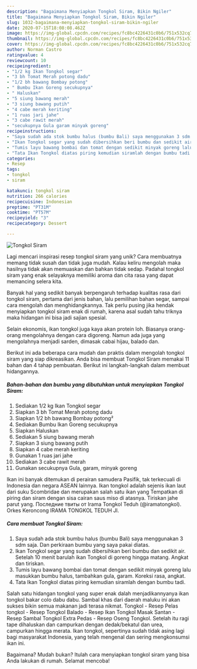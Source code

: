 ```yaml
---
description: "Bagaimana Menyiapkan Tongkol Siram, Bikin Ngiler"
title: "Bagaimana Menyiapkan Tongkol Siram, Bikin Ngiler"
slug: 1032-bagaimana-menyiapkan-tongkol-siram-bikin-ngiler
date: 2020-07-15T18:08:08.462Z
image: https://img-global.cpcdn.com/recipes/fc8bc4226431c0b6/751x532cq70/tongkol-siram-foto-resep-utama.jpg
thumbnail: https://img-global.cpcdn.com/recipes/fc8bc4226431c0b6/751x532cq70/tongkol-siram-foto-resep-utama.jpg
cover: https://img-global.cpcdn.com/recipes/fc8bc4226431c0b6/751x532cq70/tongkol-siram-foto-resep-utama.jpg
author: Norman Castro
ratingvalue: 4
reviewcount: 10
recipeingredient:
- "1/2 kg Ikan Tongkol segar"
- "3 bh Tomat Merah potong dadu"
- "1/2 bh bawang Bombay potong"
- " Bumbu Ikan Goreng secukupnya"
- " Haluskan"
- "5 siung bawang merah"
- "3 siung bawang putih"
- "4 cabe merah keriting"
- "1 ruas jari jahe"
- "3 cabe rawit merah"
- "secukupnya Gula garam minyak goreng"
recipeinstructions:
- "Saya sudah ada stok bumbu halus (bumbu Bali) saya menggunakan 3 sdm saja. Dan perkiraan bumbu yang saya pakai diatas."
- "Ikan Tongkol segar yang sudah dibersihkan beri bumbu dan sedikit air. Setelah 10 menit barulah ikan Tongkol di goreng hingga matang. Angkat dan tiriskan."
- "Tumis layu bawang bombai dan tomat dengan sedikit minyak goreng lalu masukkan bumbu halus, tambahkan gula, garam. Koreksi rasa, angkat."
- "Tata Ikan Tongkol diatas piring kemudian siramlah dengan bumbu tadi."
categories:
- Resep
tags:
- tongkol
- siram

katakunci: tongkol siram 
nutrition: 266 calories
recipecuisine: Indonesian
preptime: "PT31M"
cooktime: "PT57M"
recipeyield: "3"
recipecategory: Dessert

---
```



![Tongkol Siram](https://img-global.cpcdn.com/recipes/fc8bc4226431c0b6/751x532cq70/tongkol-siram-foto-resep-utama.jpg)

Lagi mencari inspirasi resep tongkol siram yang unik? Cara membuatnya memang tidak susah dan tidak juga mudah. Kalau keliru mengolah maka hasilnya tidak akan memuaskan dan bahkan tidak sedap. Padahal tongkol siram yang enak selayaknya memiliki aroma dan cita rasa yang dapat memancing selera kita.

Banyak hal yang sedikit banyak berpengaruh terhadap kualitas rasa dari tongkol siram, pertama dari jenis bahan, lalu pemilihan bahan segar, sampai cara mengolah dan menghidangkannya. Tak perlu pusing jika hendak menyiapkan tongkol siram enak di rumah, karena asal sudah tahu triknya maka hidangan ini bisa jadi sajian spesial.

Selain ekonomis, ikan tongkol juga kaya akan protein loh. Biasanya orang-orang mengolahnya dengan cara digoreng. Namun ada juga yang mengolahnya menjadi sarden, dimasak cabai hijau, balado dan.


Berikut ini ada beberapa cara mudah dan praktis dalam mengolah tongkol siram yang siap dikreasikan. Anda bisa membuat Tongkol Siram memakai 11 bahan dan 4 tahap pembuatan. Berikut ini langkah-langkah dalam membuat hidangannya.

<!--inarticleads1-->

##### Bahan-bahan dan bumbu yang dibutuhkan untuk menyiapkan Tongkol Siram:

1. Sediakan 1/2 kg Ikan Tongkol segar
1. Siapkan 3 bh Tomat Merah potong dadu
1. Siapkan 1/2 bh bawang Bombay potong²
1. Sediakan  Bumbu Ikan Goreng secukupnya
1. Siapkan  Haluskan
1. Sediakan 5 siung bawang merah
1. Siapkan 3 siung bawang putih
1. Siapkan 4 cabe merah keriting
1. Gunakan 1 ruas jari jahe
1. Sediakan 3 cabe rawit merah
1. Gunakan secukupnya Gula, garam, minyak goreng


Ikan ini banyak ditemukan di perairan samudera Pasifik, tak terkecuali di Indonesia dan negara ASEAN lainnya. Ikan tongkol adalah sejenis ikan laut dari suku Scombridae dan merupakan salah satu ikan yang Tempatkan di piring dan siram dengan sisa cairan saus miso di atasnya. Tiriskan jahe parut yang. Последние твиты от Irama Tongkol Teduh (@iramatongkol). Orkes Keroncong IRAMA TONGKOL TEDUH Jl. 

<!--inarticleads2-->

##### Cara membuat Tongkol Siram:

1. Saya sudah ada stok bumbu halus (bumbu Bali) saya menggunakan 3 sdm saja. Dan perkiraan bumbu yang saya pakai diatas.
1. Ikan Tongkol segar yang sudah dibersihkan beri bumbu dan sedikit air. Setelah 10 menit barulah ikan Tongkol di goreng hingga matang. Angkat dan tiriskan.
1. Tumis layu bawang bombai dan tomat dengan sedikit minyak goreng lalu masukkan bumbu halus, tambahkan gula, garam. Koreksi rasa, angkat.
1. Tata Ikan Tongkol diatas piring kemudian siramlah dengan bumbu tadi.


Salah satu hidangan tongkol yang super enak dalah menjadikannyanya ikan tongkol bakar colo dabu dabu. Sambal khas dari daerah maluku ini akan sukses bikin semua makanan jadi terasa nikmat. Tongkol - Resep Pelas tongkol - Resep Tongkol Balado - Resep Ikan Tongkol Masak Santan - Resep Sambal Tongkol Extra Pedas - Resep Oseng Tongkol. Setelah itu ragi tape dihaluskan dan campurkan dengan dedak/bekatul dan urea, campurkan hingga merata. Ikan tongkol, sepertinya sudah tidak asing lagi bagi masyarakat Indonesia, yang telah mengenal dan sering mengkonsumsi ikan ini. 

Bagaimana? Mudah bukan? Itulah cara menyiapkan tongkol siram yang bisa Anda lakukan di rumah. Selamat mencoba!
